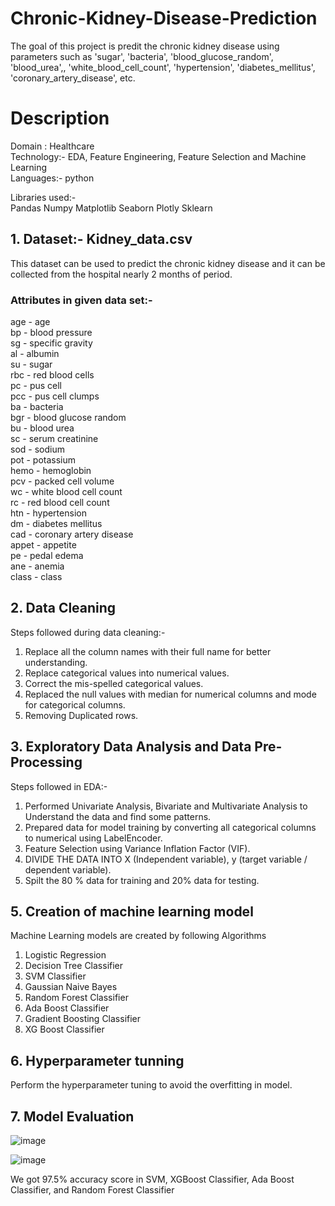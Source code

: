 # Chronic-Kidney-Disease-Prediction
The goal of this project is predit the chronic kidney disease using parameters such as 'sugar', 'bacteria', 'blood_glucose_random', 'blood_urea',, 'white_blood_cell_count', 'hypertension', 'diabetes_mellitus', 'coronary_artery_disease', etc.

# Description  
Domain : Healthcare  
Technology:- EDA, Feature Engineering, Feature Selection and Machine Learning  
Languages:- python  

Libraries used:-  
Pandas
Numpy
Matplotlib
Seaborn
Plotly
Sklearn

## 1. Dataset:- Kidney_data.csv  
This dataset can be used to predict the chronic kidney disease and it can be collected from the hospital nearly 2 months of period.  

### Attributes in given data set:-  
age - age  
bp - blood pressure  
sg - specific gravity  
al - albumin  
su - sugar  
rbc - red blood cells  
pc - pus cell  
pcc - pus cell clumps  
ba - bacteria  
bgr - blood glucose random  
bu - blood urea  
sc - serum creatinine  
sod - sodium  
pot - potassium  
hemo - hemoglobin  
pcv - packed cell volume  
wc - white blood cell count  
rc - red blood cell count  
htn - hypertension  
dm - diabetes mellitus  
cad - coronary artery disease  
appet - appetite  
pe - pedal edema  
ane - anemia  
class - class  

## 2. Data Cleaning  
Steps followed during data cleaning:-  
1. Replace all the column names with their full name for better understanding.  
2. Replace categorical values into numerical values.  
3. Correct the mis-spelled categorical values.  
4. Replaced the null values with median for numerical columns and mode for categorical columns.  
5. Removing Duplicated rows.  

## 3. Exploratory Data Analysis  and Data Pre-Processing  
Steps followed in EDA:-    
1. Performed Univariate Analysis, Bivariate and Multivariate Analysis to Understand the data and find some patterns.  
2. Prepared data for model training by converting all categorical columns to numerical using LabelEncoder.  
3. Feature Selection using Variance Inflation Factor (VIF).  
5. DIVIDE THE DATA INTO X (Independent variable), y (target variable / dependent variable).  
6. Spilt the 80 % data for training and 20% data for testing.  

## 5. Creation of machine learning model  
Machine Learning models are created by following Algorithms     
1. Logistic Regression  
2. Decision Tree Classifier  
3. SVM Classifier  
4. Gaussian Naive Bayes  
5. Random Forest Classifier  
6. Ada Boost Classifier  
7. Gradient Boosting Classifier    
8. XG Boost Classifier  

## 6. Hyperparameter tunning  
Perform the hyperparameter tuning to avoid the overfitting in model.      

## 7. Model Evaluation  

![image](https://github.com/user-attachments/assets/9855c146-e3c3-474e-84db-67db6d0ccf3f)


![image](https://github.com/user-attachments/assets/fa36120a-fc29-4e33-9323-3431504b6d85)


We got 97.5% accuracy score in SVM, XGBoost Classifier, Ada Boost Classifier, and Random Forest Classifier  


